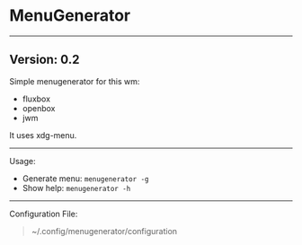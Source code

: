 # MenuGenerator
---
Version: 0.2
---
Simple menugenerator for this wm:
- fluxbox
- openbox
- jwm

It uses xdg-menu.

---

Usage:
- Generate menu:
`menugenerator -g`
- Show help:
`menugenerator -h`

---

Configuration File:
> ~/.config/menugenerator/configuration
